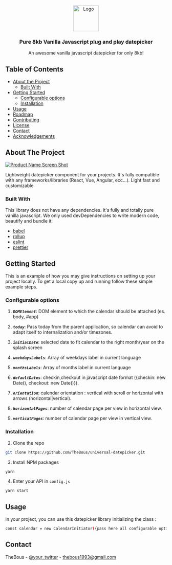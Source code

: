 <!-- PROJECT LOGO -->
<br />
<p align="center">
  <a href="https://github.com/TheBous">
    <img src="https://imgur.com/OHwdF22" alt="Logo" width="80" height="80">
  </a>
  <h3 align="center">Pure 8kb Vanilla Javascript plug and play datepicker</h3>
  <p align="center">
    An awesome vanilla javascript datepicker for only 8kb!
  </p>
</p>


<!-- TABLE OF CONTENTS -->
## Table of Contents

* [About the Project](#about-the-project)
  * [Built With](#built-with)
* [Getting Started](#getting-started)
  * [Configurable options](#configurable-options)
  * [Installation](#installation)
* [Usage](#usage)
* [Roadmap](#roadmap)
* [Contributing](#contributing)
* [License](#license)
* [Contact](#contact)
* [Acknowledgements](#acknowledgements)



<!-- ABOUT THE PROJECT -->
## About The Project

[![Product Name Screen Shot][product-screenshot]](https://example.com)

Lightweight datepicker component for your projects. It's fully compatible with any frameworks/libraries (React, Vue, Angular, ecc...). 
Light fast and customizable 

### Built With
This library does not have any dependencies. It's fully and totally pure vanilla javascript. We only used devDependencies to write modern code, beautify and bundle it: 
* [babel](https://babeljs.io/)
* [rollup](https://rollupjs.org/)
* [eslint](https://eslint.org/)
* [prettier](https://prettier.io/)



<!-- GETTING STARTED -->
## Getting Started

This is an example of how you may give instructions on setting up your project locally.
To get a local copy up and running follow these simple example steps.

### Configurable options

1. **_`DOMElement`_**: DOM element to which the calendar should be attached (es. body, #app)

2. **_`today`_**: Pass today from the parent application, so calendar can avoid to adapt itself to internalization and/or timezones. 

3. **_`initialDate`_**: selected date to fit calendar to the right month/year on the splash screen

4. **_`weekdaysLabels`_**: Array of weekdays label in current language

5. **_`monthsLabels`_**: Array of months label in current language

6. **_`defaultDates`_**: checkin,checkout in javascript date format ({checkin: new Date(), checkout: new Date()}).

7. **_`orientation`_**: calendar orientation : vertical with scroll or horizontal with arrows (horizontal|vertical).

8. **_`horizontalPages`_**: number of calendar page per view in horizontal view.

9. **_`verticalPages`_**: number of calendar page per view in vertical view.

### Installation

2. Clone the repo
```sh
git clone https://github.com/TheBous/universal-datepicker.git
```
3. Install NPM packages
```sh
yarn
```
4. Enter your API in `config.js`
```sh
yarn start
```



<!-- USAGE EXAMPLES -->
## Usage

In your project, you can use this datepicker library initializing the class :

```sh
const calendar = new CalendarInitiator({pass here all configurable options you want})
```




<!-- CONTACT -->
## Contact

TheBous - [@your_twitter](https://twitter.com/The_Bous1993) - thebous1993@gmail.com



<!-- MARKDOWN LINKS & IMAGES -->
<!-- https://www.markdownguide.org/basic-syntax/#reference-style-links -->
[contributors-shield]: https://img.shields.io/github/contributors/othneildrew/Best-README-Template.svg?style=flat-square
[contributors-url]: https://github.com/othneildrew/Best-README-Template/graphs/contributors
[forks-shield]: https://img.shields.io/github/forks/othneildrew/Best-README-Template.svg?style=flat-square
[forks-url]: https://github.com/othneildrew/Best-README-Template/network/members
[stars-shield]: https://img.shields.io/github/stars/othneildrew/Best-README-Template.svg?style=flat-square
[stars-url]: https://github.com/othneildrew/Best-README-Template/stargazers
[issues-shield]: https://img.shields.io/github/issues/othneildrew/Best-README-Template.svg?style=flat-square
[issues-url]: https://github.com/othneildrew/Best-README-Template/issues
[license-shield]: https://img.shields.io/github/license/othneildrew/Best-README-Template.svg?style=flat-square
[license-url]: https://github.com/othneildrew/Best-README-Template/blob/master/LICENSE.txt
[linkedin-shield]: https://img.shields.io/badge/-LinkedIn-black.svg?style=flat-square&logo=linkedin&colorB=555
[linkedin-url]: https://linkedin.com/in/othneildrew
[product-screenshot]: images/screenshot.png
